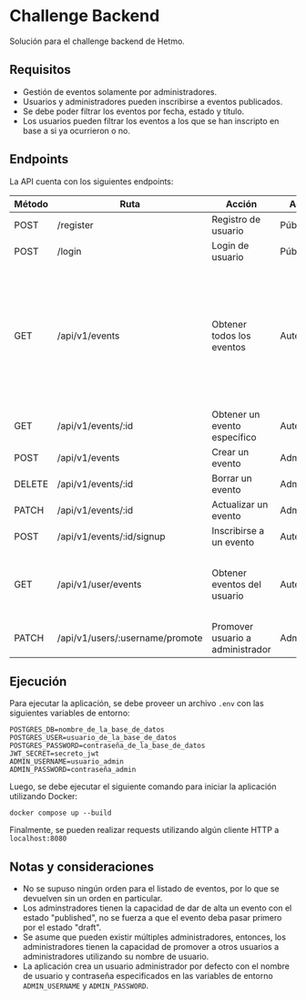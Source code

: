 # Challenge Backend

Solución para el challenge backend de Hetmo.

## Requisitos

- Gestión de eventos solamente por administradores.
- Usuarios y administradores pueden inscribirse a eventos publicados.
- Se debe poder filtrar los eventos por fecha, estado y título.
- Los usuarios pueden filtrar los eventos a los que se han inscripto en base a si ya ocurrieron o no.

## Endpoints

La API cuenta con los siguientes endpoints:

| Método | Ruta                            | Acción                           | Acceso      | Filtros                                                                                                                  |
| ------ | ------------------------------- | -------------------------------- | ----------- | ------------------------------------------------------------------------------------------------------------------------ |
| POST   | /register                       | Registro de usuario              | Público     |                                                                                                                          |
| POST   | /login                          | Login de usuario                 | Público     |                                                                                                                          |
| GET    | /api/v1/events                  | Obtener todos los eventos        | Autenticado | paginación (`page` y `limit`), `date_start` (YYYY-MM-DD), `date_end` (YYYY-MM-DD), `status` (draft o published), `title` |
| GET    | /api/v1/events/:id              | Obtener un evento específico     | Autenticado |                                                                                                                          |
| POST   | /api/v1/events                  | Crear un evento                  | Admin       |                                                                                                                          |
| DELETE | /api/v1/events/:id              | Borrar un evento                 | Admin       |                                                                                                                          |
| PATCH  | /api/v1/events/:id              | Actualizar un evento             | Admin       |                                                                                                                          |
| POST   | /api/v1/events/:id/signup       | Inscribirse a un evento          | Autenticado |                                                                                                                          |
| GET    | /api/v1/user/events             | Obtener eventos del usuario      | Autenticado | paginación (`page` y `limit`), `filter` (past o upcoming)                                                                |
| PATCH  | /api/v1/users/:username/promote | Promover usuario a administrador | Admin       |                                                                                                                          |

## Ejecución

Para ejecutar la aplicación, se debe proveer un archivo `.env` con las siguientes variables de entorno:

```
POSTGRES_DB=nombre_de_la_base_de_datos
POSTGRES_USER=usuario_de_la_base_de_datos
POSTGRES_PASSWORD=contraseña_de_la_base_de_datos
JWT_SECRET=secreto_jwt
ADMIN_USERNAME=usuario_admin
ADMIN_PASSWORD=contraseña_admin
```

Luego, se debe ejecutar el siguiente comando para iniciar la aplicación utilizando Docker:

```
docker compose up --build
```

Finalmente, se pueden realizar requests utilizando algún cliente HTTP a `localhost:8080`

## Notas y consideraciones

- No se supuso ningún orden para el listado de eventos, por lo que se devuelven sin un orden en particular.
- Los adminstradores tienen la capacidad de dar de alta un evento con el estado "published", no se fuerza a que el evento deba pasar primero por el estado "draft".
- Se asume que pueden existir múltiples administradores, entonces, los administradores tienen la capacidad de promover a otros usuarios a administradores utilizando su nombre de usuario.
- La aplicación crea un usuario administrador por defecto con el nombre de usuario y contraseña especificados en las variables de entorno `ADMIN_USERNAME` y `ADMIN_PASSWORD`.
